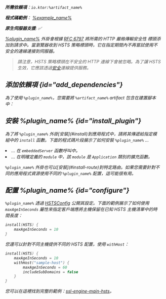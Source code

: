 [//]: # (title: HSTS)

<primary-label ref="server-plugin"/>

<var name="plugin_name" value="HSTS"/>
<var name="package_name" value="io.ktor.server.plugins.hsts"/>
<var name="artifact_name" value="ktor-server-hsts"/>

<tldr>
<p>
<b>所需依賴項</b>：<code>io.ktor:%artifact_name%</code>
</p>
<var name="example_name" value="ssl-engine-main-hsts"/>
<p>
    <b>程式碼範例</b>：
    <a href="https://github.com/ktorio/ktor-documentation/tree/%ktor_version%/codeSnippets/snippets/%example_name%">
        %example_name%
    </a>
</p>
<p>
    <b><Links href="/ktor/server-native" summary="Ktor 支援 Kotlin/Native，可讓您在沒有額外運行時或虛擬機器的情況下運行伺服器。">原生伺服器</Links>支援</b>: ✅
</p>
</tldr>

[%plugin_name%](https://api.ktor.io/ktor-server/ktor-server-plugins/ktor-server-hsts/io.ktor.server.plugins.hsts/-h-s-t-s.html) 外掛會根據 [RFC 6797](https://tools.ietf.org/html/rfc6797) 將所需的 *HTTP 嚴格傳輸安全性* 標頭添加到請求中。當瀏覽器收到 HSTS 策略標頭時，它在指定期間內不再嘗試使用不安全的連線連接到伺服器。

> 請注意，HSTS 策略標頭在不安全的 HTTP 連線下會被忽略。為了讓 HSTS 生效，它應該透過[安全](server-ssl.md)連線提供服務。

## 添加依賴項 {id="add_dependencies"}

<p>
    為了使用 <code>%plugin_name%</code>，您需要將 <code>%artifact_name%</code> artifact 包含在建置腳本中：
</p>
<Tabs group="languages">
    <TabItem title="Gradle (Kotlin)" group-key="kotlin">
        <code-block lang="Kotlin" code="            implementation(&quot;io.ktor:%artifact_name%:$ktor_version&quot;)"/>
    </TabItem>
    <TabItem title="Gradle (Groovy)" group-key="groovy">
        <code-block lang="Groovy" code="            implementation &quot;io.ktor:%artifact_name%:$ktor_version&quot;"/>
    </TabItem>
    <TabItem title="Maven" group-key="maven">
        <code-block lang="XML" code="            &lt;dependency&gt;&#10;                &lt;groupId&gt;io.ktor&lt;/groupId&gt;&#10;                &lt;artifactId&gt;%artifact_name%-jvm&lt;/artifactId&gt;&#10;                &lt;version&gt;${ktor_version}&lt;/version&gt;&#10;            &lt;/dependency&gt;"/>
    </TabItem>
</Tabs>

## 安裝 %plugin_name% {id="install_plugin"}

<p>
    為了將 <code>%plugin_name%</code> 外掛[安裝](#install)到應用程式中，請將其傳遞給指定<Links href="/ktor/server-modules" summary="模組允許您透過分組路由來組織應用程式。">模組</Links>中的 <code>install</code> 函數。下面的程式碼片段展示了如何安裝 <code>%plugin_name%</code> ...
</p>
<list>
    <li>
        ... 在 <code>embeddedServer</code> 函數呼叫中。
    </li>
    <li>
        ... 在明確定義的 <code>module</code> 中，該 <code>module</code> 是 <code>Application</code> 類別的擴充函數。
    </li>
</list>
<Tabs>
    <TabItem title="embeddedServer">
        <code-block lang="kotlin" code="            import io.ktor.server.engine.*&#10;            import io.ktor.server.netty.*&#10;            import io.ktor.server.application.*&#10;            import %package_name%.*&#10;&#10;            fun main() {&#10;                embeddedServer(Netty, port = 8080) {&#10;                    install(%plugin_name%)&#10;                    // ...&#10;                }.start(wait = true)&#10;            }"/>
    </TabItem>
    <TabItem title="module">
        <code-block lang="kotlin" code="            import io.ktor.server.application.*&#10;            import %package_name%.*&#10;            // ...&#10;            fun Application.module() {&#10;                install(%plugin_name%)&#10;                // ...&#10;            }"/>
    </TabItem>
</Tabs>
<p>
    <code>%plugin_name%</code> 外掛也可以[安裝](#install-route)到特定路由。如果您需要針對不同的應用程式資源使用不同的 <code>%plugin_name%</code> 配置，這可能很有用。
</p>

## 配置 %plugin_name% {id="configure"}

<code>%plugin_name%</code> 透過 [HSTSConfig](https://api.ktor.io/ktor-server/ktor-server-plugins/ktor-server-hsts/io.ktor.server.plugins.hsts/-h-s-t-s-config/index.html) 公開其設定。下面的範例展示了如何使用 <code>maxAgeInSeconds</code> 屬性來指定客戶端應將主機保留在已知 HSTS 主機清單中的時間長度：

```kotlin
install(HSTS) {
    maxAgeInSeconds = 10
}
```

您還可以針對不同主機提供不同的 HSTS 配置，使用 <code>withHost</code>：

```kotlin
install(HSTS) {
    maxAgeInSeconds = 10
    withHost("sample-host") {
        maxAgeInSeconds = 60
        includeSubDomains = false
    }
}
```

您可以在這裡找到完整的範例：[ssl-engine-main-hsts](https://github.com/ktorio/ktor-documentation/tree/%ktor_version%/codeSnippets/snippets/ssl-engine-main-hsts)。